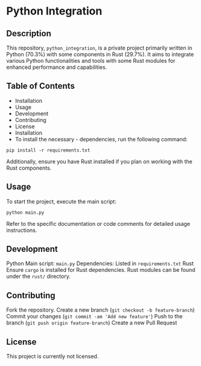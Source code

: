 # Python Integration

## Description

This repository, `python_integration`, is a private project primarily written in Python (70.3%) with some components in Rust (29.7%). It aims to integrate various Python functionalities and tools with some Rust modules for enhanced performance and capabilities.

## Table of Contents

- Installation
- Usage
- Development
- Contributing
- License
- Installation
- To install the necessary - dependencies, run the following command:

```shell
pip install -r requirements.txt
```

Additionally, ensure you have Rust installed if you plan on working with the Rust components.

## Usage

To start the project, execute the main script:

```shell
python main.py
```

Refer to the specific documentation or code comments for detailed usage instructions.

## Development

Python
Main script: `main.py`
Dependencies: Listed in `requirements.txt`
Rust
Ensure `cargo` is installed for Rust dependencies.
Rust modules can be found under the `rust/` directory.

## Contributing

Fork the repository.
Create a new branch (`git checkout -b feature-branch`)
Commit your changes (`git commit -am 'Add new feature'`)
Push to the branch (`git push origin feature-branch`)
Create a new Pull Request

## License

This project is currently not licensed.
